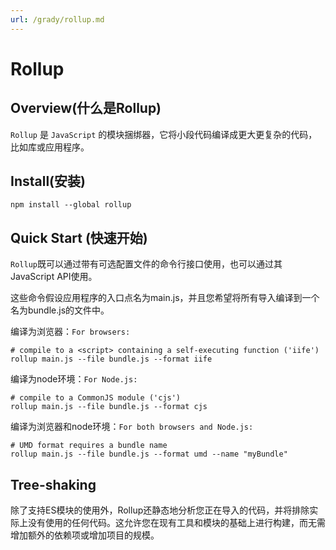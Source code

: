 ```yaml
---
url: /grady/rollup.md
---
```

# Rollup

## Overview(什么是Rollup)

`Rollup` 是 `JavaScript` 的模块捆绑器，它将小段代码编译成更大更复杂的代码，比如库或应用程序。

## Install(安装)

`npm install --global rollup`

## Quick Start (快速开始)

`Rollup`既可以通过带有可选配置文件的命令行接口使用，也可以通过其JavaScript API使用。

这些命令假设应用程序的入口点名为main.js，并且您希望将所有导入编译到一个名为bundle.js的文件中。

编译为浏览器：`For browsers:`

```
# compile to a <script> containing a self-executing function ('iife')
rollup main.js --file bundle.js --format iife
```

编译为node环境：`For Node.js:`

```
# compile to a CommonJS module ('cjs')
rollup main.js --file bundle.js --format cjs
```

编译为浏览器和node环境：`For both browsers and Node.js:`

```
# UMD format requires a bundle name
rollup main.js --file bundle.js --format umd --name "myBundle"
```

## Tree-shaking

除了支持ES模块的使用外，Rollup还静态地分析您正在导入的代码，并将排除实际上没有使用的任何代码。这允许您在现有工具和模块的基础上进行构建，而无需增加额外的依赖项或增加项目的规模。
